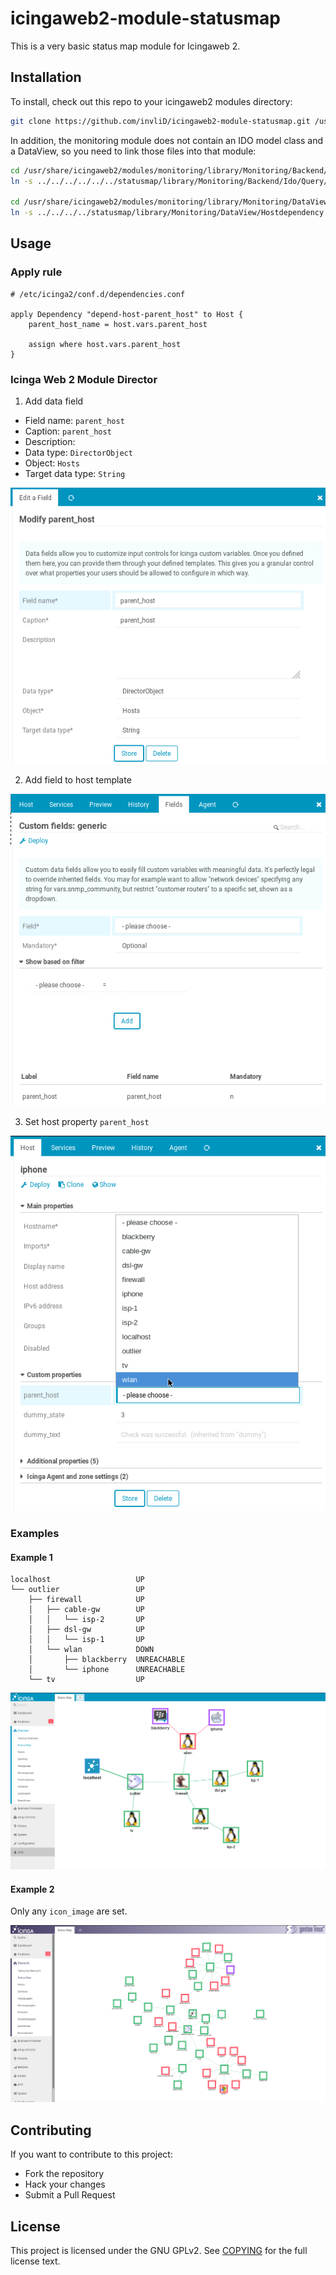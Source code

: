 # icingaweb2-module-statusmap

This is a very basic status map module for Icingaweb 2.

## Installation

To install, check out this repo to your icingaweb2 modules directory:

```bash
git clone https://github.com/invliD/icingaweb2-module-statusmap.git /usr/share/icingaweb2/modules/statusmap
```

In addition, the monitoring module does not contain an IDO model class and a DataView, so you need to link those files into that module:

```bash
cd /usr/share/icingaweb2/modules/monitoring/library/Monitoring/Backend/Ido/Query
ln -s ../../../../../../statusmap/library/Monitoring/Backend/Ido/Query/HostdependencyQuery.php

cd /usr/share/icingaweb2/modules/monitoring/library/Monitoring/DataView
ln -s ../../../../statusmap/library/Monitoring/DataView/Hostdependency.php
```

## Usage

### Apply rule

```
# /etc/icinga2/conf.d/dependencies.conf

apply Dependency "depend-host-parent_host" to Host {
    parent_host_name = host.vars.parent_host

    assign where host.vars.parent_host
}
```

### Icinga Web 2 Module Director

1. Add data field

- Field name: `parent_host`
- Caption: `parent_host`
- Description:
- Data type: `DirectorObject`
- Object: `Hosts`
- Target data type: `String`

![Icinga Director - Add data field](doc/screenshot/director/add_data_field.png)

2. Add field to host template

![Icinga Director - Host template fields](doc/screenshot/director/template_host_fields.png)

3. Set host property `parent_host`

![Icinga Director - Host properties](doc/screenshot/director/host_properties.png)

### Examples

#### Example 1

```
localhost                   UP
└── outlier                 UP
    ├── firewall            UP
    │   ├── cable-gw        UP
    │   │   └── isp-2       UP
    │   ├── dsl-gw          UP
    │   │   └── isp-1       UP
    │   └── wlan            DOWN
    │       ├── blackberry  UNREACHABLE
    │       └── iphone      UNREACHABLE
    └── tv                  UP
```

![Statusmap example #1](doc/screenshot/statusmap/example.png)

#### Example 2

Only any `icon_image` are set.

![Statusmap example #2](doc/screenshot/statusmap/example_2.png)

## Contributing

If you want to contribute to this project:

- Fork the repository
- Hack your changes
- Submit a Pull Request

## License

This project is licensed under the GNU GPLv2. See [COPYING](COPYING.md) for the full license text.
